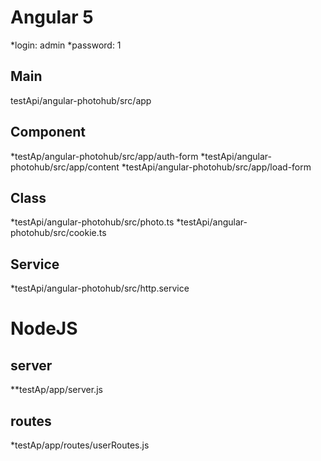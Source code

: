 # Angular 5 
 *login: admin
 *password: 1

## Main 
  testApi/angular-photohub/src/app
  
## Component
  *testAp/angular-photohub/src/app/auth-form
  *testApi/angular-photohub/src/app/content
  *testApi/angular-photohub/src/app/load-form
  
## Class
  *testApi/angular-photohub/src/photo.ts
  *testApi/angular-photohub/src/cookie.ts
  
## Service
  *testApi/angular-photohub/src/http.service

# NodeJS 
## server 
  **testAp/app/server.js
## routes
  *testAp/app/routes/userRoutes.js

